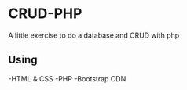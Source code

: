 # CRUD-PHP

A little exercise to do a database and CRUD with php

## Using

-HTML & CSS
-PHP
-Bootstrap CDN
